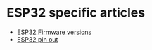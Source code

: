 # ESP32 specific articles

- [ESP32 Firmware versions](esp32_firmware_versions.md)
- [ESP32 pin out](esp32_pin_out.md)

